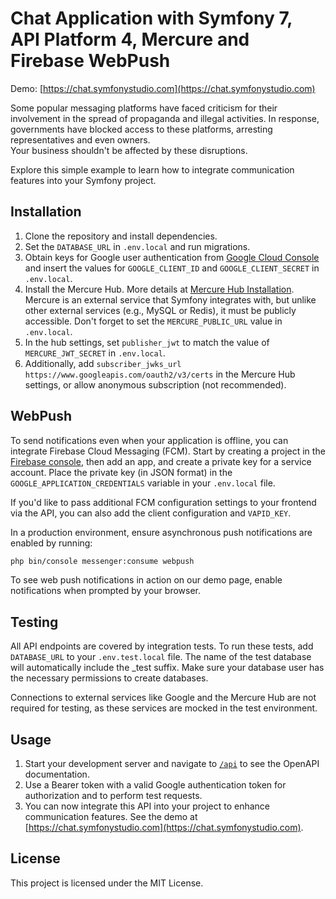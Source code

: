 # Chat Application with Symfony 7, API Platform 4, Mercure and Firebase WebPush

Demo: [https://chat.symfonystudio.com](https://chat.symfonystudio.com)  

Some popular messaging platforms have faced criticism for their involvement in the spread of propaganda and illegal activities. In response, governments have blocked access to these platforms, arresting representatives and even owners.  
Your business shouldn't be affected by these disruptions.  

Explore this simple example to learn how to integrate communication features into your Symfony project.  

## Installation  

1. Clone the repository and install dependencies.  
2. Set the `DATABASE_URL` in `.env.local` and run migrations.  
3. Obtain keys for Google user authentication from [Google Cloud Console](https://console.cloud.google.com/apis/credentials) and insert the values for `GOOGLE_CLIENT_ID` and `GOOGLE_CLIENT_SECRET` in `.env.local`.  
4. Install the Mercure Hub. More details at [Mercure Hub Installation](https://mercure.rocks/docs/hub/install).  
   Mercure is an external service that Symfony integrates with, but unlike other external services (e.g., MySQL or Redis), it must be publicly accessible. Don't forget to set the `MERCURE_PUBLIC_URL` value in `.env.local`.  
5. In the hub settings, set `publisher_jwt` to match the value of `MERCURE_JWT_SECRET` in `.env.local`.  
6. Additionally, add `subscriber_jwks_url https://www.googleapis.com/oauth2/v3/certs` in the Mercure Hub settings, or allow anonymous subscription (not recommended).

## WebPush

To send notifications even when your application is offline, you can integrate Firebase Cloud Messaging (FCM). Start by creating a project in the [Firebase console](https://console.firebase.google.com/), then add an app, and create a private key for a service account. Place the private key (in JSON format) in the `GOOGLE_APPLICATION_CREDENTIALS` variable in your `.env.local` file.

If you'd like to pass additional FCM configuration settings to your frontend via the API, you can also add the client configuration and `VAPID_KEY`.

In a production environment, ensure asynchronous push notifications are enabled by running:

```bash
php bin/console messenger:consume webpush
```

To see web push notifications in action on our demo page, enable notifications when prompted by your browser.

## Testing

All API endpoints are covered by integration tests. To run these tests, add `DATABASE_URL` to your `.env.test.local` file. The name of the test database will automatically include the _test suffix. Make sure your database user has the necessary permissions to create databases.

Connections to external services like Google and the Mercure Hub are not required for testing, as these services are mocked in the test environment.

## Usage  

1. Start your development server and navigate to [`/api`](https://chat.symfonystudio.com/api) to see the OpenAPI documentation.  
2. Use a Bearer token with a valid Google authentication token for authorization and to perform test requests.  
3. You can now integrate this API into your project to enhance communication features. See the demo at [https://chat.symfonystudio.com](https://chat.symfonystudio.com).  

## License  

This project is licensed under the MIT License.  
